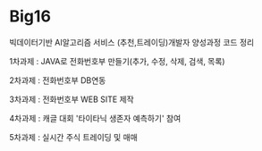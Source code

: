 # Big16
빅데이터기반 AI알고리즘 서비스 (추천,트레이딩)개발자 양성과정 코드 정리



1차과제 : JAVA로 전화번호부 만들기(추가, 수정, 삭제, 검색, 목록)

2차과제 : 전화번호부 DB연동

3차과제 : 전화번호부 WEB SITE 제작

4차과제 : 캐글 대회 '타이타닉 생존자 예측하기' 참여

5차과제 : 실시간 주식 트레이딩 및 매매
